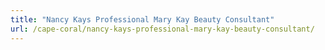 ```yaml
---
title: "Nancy Kays Professional Mary Kay Beauty Consultant"
url: /cape-coral/nancy-kays-professional-mary-kay-beauty-consultant/
---
```

